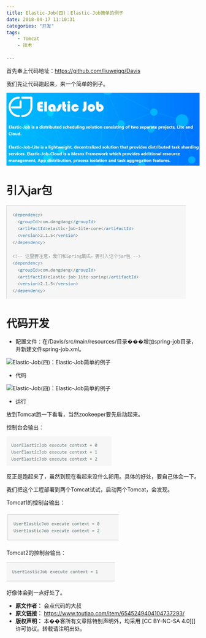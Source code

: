 ```yaml
---
title: Elastic-Job(四)：Elastic-Job简单的例子
date: 2018-04-17 11:10:31
categories: "开发"
tags:
	- Tomcat
	- 技术

---
```


首先奉上代码地址：https://github.com/liuweigg/Davis

我们先让代码跑起来，来一个简单的例子。

![Elastic-Job(四)：Elastic-Job简单的例子][Elastic-Job_Elastic-Job]

# 引入jar包 #

![Elastic-Job(四)：Elastic-Job简单的例子][Elastic-Job_Elastic-Job 1]

# 代码开发 #

 *  配置文件：在/Davis/src/main/resources/目录���增加spring-job目录，并新建文件spring-job.xml。

![Elastic-Job(四)：Elastic-Job简单的例子][Elastic-Job_Elastic-Job 2]

 *  代码

![Elastic-Job(四)：Elastic-Job简单的例子][Elastic-Job_Elastic-Job 3]

 *  运行

放到Tomcat跑一下看看，当然zookeeper要先启动起来。

控制台会输出：

![Elastic-Job(四)：Elastic-Job简单的例子][Elastic-Job_Elastic-Job 4]

反正是跑起来了，虽然到现在看起来没什么卵用。具体的好处，要自己体会一下。

我们把这个工程部署到两个Tomcat试试，启动两个Tomcat，会发现。

Tomcat1的控制台输出：

![Elastic-Job(四)：Elastic-Job简单的例子][Elastic-Job_Elastic-Job 5]

Tomcat2的控制台输出：

![Elastic-Job(四)：Elastic-Job简单的例子][Elastic-Job_Elastic-Job 6]

好像体会到一点好处了。


[Elastic-Job_Elastic-Job]: static/resources/crawler/BBNM-VN2M-RBEM.jpg
[Elastic-Job_Elastic-Job 1]: static/resources/crawler/RVU2-QBYZ-NZ2U.jpg
[Elastic-Job_Elastic-Job 2]: http://p3.pstatp.com/large/pgc-image/15239343594496635deaaf5
[Elastic-Job_Elastic-Job 3]: http://p9.pstatp.com/large/pgc-image/1523934383439e39b5b73bd
[Elastic-Job_Elastic-Job 4]: static/resources/crawler/JVEI-7FFN-NVAQ.jpg
[Elastic-Job_Elastic-Job 5]: static/resources/crawler/JJUA-BAIM-ZVVR.jpg
[Elastic-Job_Elastic-Job 6]: static/resources/crawler/3I6V-MUMV-UYVF.jpg
 *  **原文作者：** 会点代码的大叔
 *  **原文链接：** https://www.toutiao.com/item/6545249404104737293/
 *  **版权声明：** 本��客所有文章除特别声明外，均采用 [CC BY-NC-SA 4.0][] 许可协议。转载请注明出处。
